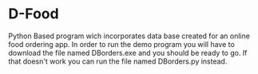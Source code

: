# D-Food
Python Based program wich incorporates data base created for an online food ordering app. In order to run the demo program you will have to download the file named DBorders.exe and you should be ready to go. If that doesn't work you can run the file named DBorders.py instead.
